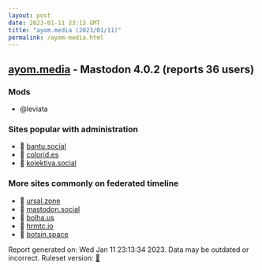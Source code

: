 ```yaml
---
layout: post
date: 2023-01-11 23:13 GMT
title: "ayom.media (2023/01/11)"
permalink: /ayom-media.html
---
```



## [ayom.media](https://ayom.media) - Mastodon 4.0.2 (reports 36 users)

### Mods
 * @leviata

### Sites popular with administration

* 🐘 [bantu.social](/bantu-social.html)
* 🐘 [colorid.es](/colorid-es.html)
* 🐘 [kolektiva.social](/kolektiva-social.html)

### More sites commonly on federated timeline

* 🐘 [ursal.zone](/ursal-zone.html)
* 🐘 [mastodon.social](/mastodon-social.html)
* 🐘 [bolha.us](/bolha-us.html)
* 🐘 [hrmtc.io](/hrmtc-io.html)
* 🐘 [botsin.space](/botsin-space.html)

Report generated on: Wed Jan 11 23:13:34 2023. Data may be outdated or incorrect.
Ruleset version: [🧁](/version-cupcake)
